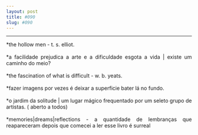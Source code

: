 ```yaml
---
layout: post
title: #090
slug: #090
---
```

---
<p class="description" style="text-align: justify;">
*the hollow men - t. s. elliot.
<br>
  <br>
*a facilidade prejudica a arte e a dificuldade esgota a vida | existe um caminho do meio?
<br>
  <br>
*the fascination of what is difficult - w. b. yeats.
<br>
  <br>
*fazer imagens por vezes é deixar a superficie bater lá no fundo.
<br>
  <br>
*o jardim da solitude | um lugar mágico frequentado por um seleto grupo de artistas. ( aberto a todos) 
<br>
  <br>
*memories|dreams|reflections - a quantidade de lembranças que reapareceram depois que comecei a ler esse livro é surreal
<br>
  <br>
